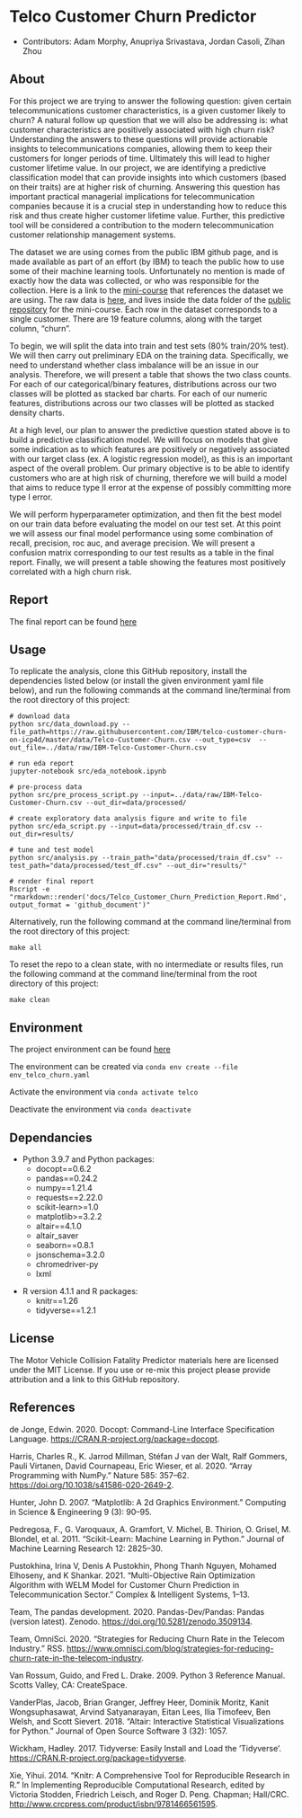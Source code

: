 # Telco Customer Churn Predictor

- Contributors: Adam Morphy, Anupriya Srivastava, Jordan Casoli, Zihan Zhou

## About

For this project we are trying to answer the following question: given certain telecommunications customer characteristics, is a given customer likely to churn? A natural follow up question that we will also be addressing is: what customer characteristics are positively associated with high churn risk? Understanding the answers to these questions will provide actionable insights to telecommunications companies, allowing them to keep their customers for longer periods of time. Ultimately this will lead to higher customer lifetime value. In our project, we are identifying a predictive classification model that can provide insights into which customers (based on their traits) are at higher risk of churning. Answering this question has important practical managerial implications for telecommunication companies because it is a crucial step in understanding how to reduce this risk and thus create higher customer lifetime value. Further, this predictive tool will be considered a contribution to the modern telecommunication customer relationship management systems.


The dataset we are using comes from the public IBM github page, and is made available as part of an effort (by IBM) to teach the public how to use some of their machine learning tools. Unfortunately no mention is made of exactly how the data was collected, or who was responsible for the collection. Here is a link to the [mini-course](https://developer.ibm.com/patterns/predict-customer-churn-using-watson-studio-and-jupyter-notebooks/) that references the dataset we are using. The raw data is [here](https://raw.githubusercontent.com/IBM/telco-customer-churn-on-icp4d/master/data/Telco-Customer-Churn.csv), and lives inside the data folder of the [public repository](https://github.com/IBM/telco-customer-churn-on-icp4d) for the mini-course. Each row in the dataset corresponds to a single customer. There are 19 feature columns, along with the target column, “churn”.

To begin, we will split the data into train and test sets (80% train/20% test). We will then carry out preliminary EDA on the training data. Specifically, we need to understand whether class imbalance will be an issue in our analysis. Therefore, we will present a table that shows the two class counts. For each of our categorical/binary features, distributions across our two classes will be plotted as stacked bar charts. For each of our numeric features, distributions across our two classes will be plotted as stacked density charts.

At a high level, our plan to answer the predictive question stated above is to build a predictive classification model. We will focus on models that give some indication as to which features are positively or negatively associated with our target class (ex. A logistic regression model), as this is an important aspect of the overall problem. Our primary objective is to be able to identify customers who are at high risk of churning, therefore we will build a model that aims to reduce type II error at the expense of possibly committing more type I error.

We will perform hyperparameter optimization, and then fit the best model on our train data before evaluating the model on our test set. At this point we will assess our final model performance using some combination of recall, precision, roc auc, and average precision. We will present a confusion matrix corresponding to our test results as a table in the final report. Finally, we will present a table showing the features most positively correlated with a high churn risk.

## Report

The final report can be found 
[here](http://htmlpreview.github.io/?https://github.com/adammorphy/Telco_Customer_Churn_Prediction_Group12/blob/main/docs/Telco_Customer_Churn_Prediction_Report.html)

## Usage

To replicate the analysis, clone this GitHub repository, install the dependencies listed below (or install the given environment yaml file below), and run the following commands at the command line/terminal from the root directory of this project:

```
# download data
python src/data_download.py --file_path=https://raw.githubusercontent.com/IBM/telco-customer-churn-on-icp4d/master/data/Telco-Customer-Churn.csv --out_type=csv  --out_file=../data/raw/IBM-Telco-Customer-Churn.csv

# run eda report
jupyter-notebook src/eda_notebook.ipynb

# pre-process data 
python src/pre_process_script.py --input=../data/raw/IBM-Telco-Customer-Churn.csv --out_dir=data/processed/

# create exploratory data analysis figure and write to file 
python src/eda_script.py --input=data/processed/train_df.csv --out_dir=results/

# tune and test model
python src/analysis.py --train_path="data/processed/train_df.csv" --test_path="data/processed/test_df.csv" --out_dir="results/"

# render final report
Rscript -e "rmarkdown::render('docs/Telco_Customer_Churn_Prediction_Report.Rmd', output_format = 'github_document')"
```

Alternatively, run the following command at the command line/terminal from the root directory of this project:

```
make all
```

To reset the repo to a clean state, with no intermediate or results files, run the following command at the command line/terminal from the root directory of this project:
```
make clean
```

## Environment

The project environment can be found
[here](https://github.com/UBC-MDS/Telco_Customer_Churn_Prediction_Group12/blob/main/env_telco_churn.yaml)

The environment can be created via
`conda env create --file env_telco_churn.yaml`

Activate the environment via
`conda activate telco`

Deactivate the environment via
`conda deactivate`

## Dependancies

* Python 3.9.7 and Python packages:
    + docopt==0.6.2
    + pandas==0.24.2
    + numpy==1.21.4
    + requests==2.22.0
    + scikit-learn>=1.0
    + matplotlib>=3.2.2
    + altair==4.1.0
    + altair_saver
    + seaborn==0.8.1
    + jsonschema=3.2.0
    + chromedriver-py
    + lxml
- R version 4.1.1 and R packages:
    + knitr==1.26
    + tidyverse==1.2.1

## License
The Motor Vehicle Collision Fatality Predictor materials here are licensed under the MIT License. If you use or re-mix this project please provide attribution and a link to this GitHub repository.

## References

de Jonge, Edwin. 2020. Docopt: Command-Line Interface Specification Language. https://CRAN.R-project.org/package=docopt.

Harris, Charles R., K. Jarrod Millman, Stéfan J van der Walt, Ralf Gommers, Pauli Virtanen, David Cournapeau, Eric Wieser, et al. 2020. “Array Programming with NumPy.” Nature 585: 357–62. https://doi.org/10.1038/s41586-020-2649-2.

Hunter, John D. 2007. “Matplotlib: A 2d Graphics Environment.” Computing in Science & Engineering 9 (3): 90–95.

Pedregosa, F., G. Varoquaux, A. Gramfort, V. Michel, B. Thirion, O. Grisel, M. Blondel, et al. 2011. “Scikit-Learn: Machine Learning in Python.” Journal of Machine Learning Research 12: 2825–30.

Pustokhina, Irina V, Denis A Pustokhin, Phong Thanh Nguyen, Mohamed Elhoseny, and K Shankar. 2021. “Multi-Objective Rain Optimization Algorithm with WELM Model for Customer Churn Prediction in Telecommunication Sector.” Complex & Intelligent Systems, 1–13.

Team, The pandas development. 2020. Pandas-Dev/Pandas: Pandas (version latest). Zenodo. https://doi.org/10.5281/zenodo.3509134.

Team, OmniSci. 2020. “Strategies for Reducing Churn Rate in the Telecom Industry.” RSS. https://www.omnisci.com/blog/strategies-for-reducing-churn-rate-in-the-telecom-industry.

Van Rossum, Guido, and Fred L. Drake. 2009. Python 3 Reference Manual. Scotts Valley, CA: CreateSpace.

VanderPlas, Jacob, Brian Granger, Jeffrey Heer, Dominik Moritz, Kanit Wongsuphasawat, Arvind Satyanarayan, Eitan Lees, Ilia Timofeev, Ben Welsh, and Scott Sievert. 2018. “Altair: Interactive Statistical Visualizations for Python.” Journal of Open Source Software 3 (32): 1057.

Wickham, Hadley. 2017. Tidyverse: Easily Install and Load the ’Tidyverse’. https://CRAN.R-project.org/package=tidyverse.

Xie, Yihui. 2014. “Knitr: A Comprehensive Tool for Reproducible Research in R.” In Implementing Reproducible Computational Research, edited by Victoria Stodden, Friedrich Leisch, and Roger D. Peng. Chapman; Hall/CRC. http://www.crcpress.com/product/isbn/9781466561595.
